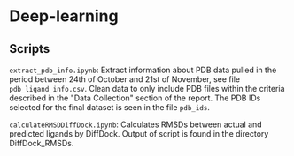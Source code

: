# Deep-learning

## Scripts
`extract_pdb_info.ipynb`: Extract information about PDB data pulled in the period between 24th of October and 21st of November, see file `pdb_ligand_info.csv`. Clean data to only include PDB files within the criteria described in the "Data Collection" section of the report. The PDB IDs selected for the final dataset is seen in the file `pdb_ids`. 

`calculateRMSDDiffDock.ipynb`: Calculates RMSDs between actual and predicted ligands by DiffDock. Output of script is found in the directory DiffDock_RMSDs. 
